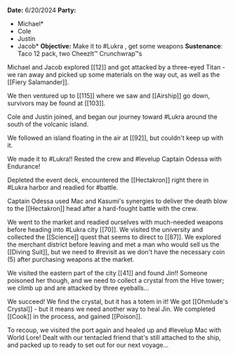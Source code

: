 **Date:** 6/20/2024
**Party:**
- Michael*
- Cole
- Justin
- Jacob*
**Objective:** Make it to #Lukra , get some weapons
**Sustenance**: Taco 12 pack, two CheezIt™ Crunchwrap™s

Michael and Jacob explored [[12]] and got attacked by a three-eyed Titan - we ran away and picked up some materials on the way out, as well as the [[Fiery Salamander]].

We then ventured up to [[115]] where we saw and [[Airship]] go down, survivors may be found at [[103]]. 

Cole and Justin joined, and began our journey toward #Lukra around the south of the volcanic island.

We followed an island floating in the air at [[92]], but couldn't keep up with it.

We made it to #Lukra!!  Rested the crew and #levelup Captain Odessa with Endurance!

Depleted the event deck, encountered the [[Hectakron]] right there in #Lukra harbor and readied for #battle.

Captain Odessa used Mac and Kasumi's synergies to deliver the death blow to the [[Hectakron]] head after a hard-fought battle with the crew. 

We went to the market and readied ourselves with much-needed weapons before heading into #Lukra  city [[70]].  We visited the university and collected the [[Science]] quest that seems to direct to [[87]]. We explored the merchant district before leaving and met a man who would sell us the [[Diving Suit]], but we need to #revisit as we don't have the necessary coin (5) after purchasing weapons at the market. 

We visited the eastern part of the city [[41]] and found Jin!! Someone poisoned her though, and we need to collect a crystal from the Hive tower; we climb up and are attacked by three eyeballs...

We succeed! We find the crystal, but it has a totem in it! We got [[Ohmlude's Crystal]] - but it means we need another way to heal Jin. We completed [[Cook]] in the process, and gained [[Poison]]. 

To recoup, we visited the port again and healed up and #levelup Mac with World Lore! Dealt with our tentacled friend that's still attached to the ship, and packed up to ready to set out for our next voyage...
